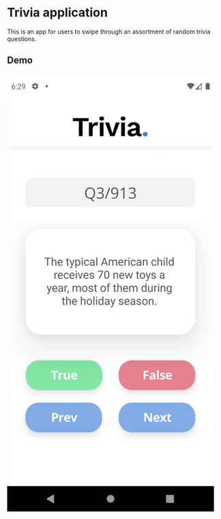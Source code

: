 # Trivia application

This is an app for users to swipe through an assortment of random trivia questions.

## Demo

![Demo of Trivia app MainActivity](/images/trivia_in_action.png)
